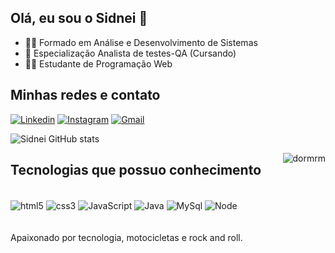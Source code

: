 ## Olá, eu sou o Sidnei 👋


- 👨‍🎓 Formado em Análise e Desenvolvimento de Sistemas
- 🐞 Especialização Analista de testes-QA (Cursando)
- 🐱‍🏍 Estudante de Programação Web


## Minhas redes e contato

[![Linkedin](https://img.shields.io/badge/LinkedIn-0077B5?style=for-the-badge&logo=linkedin&logoColor=white)](https://www.linkedin.com/in/sidneisantosdev)
[![Instagram](https://img.shields.io/badge/Instagram-E4405F?style=for-the-badge&logo=instagram&logoColor=white)](https://www.instagram.com/sidneifsantos3)
[![Gmail](https://img.shields.io/badge/Gmail-D14836?style=for-the-badge&logo=gmail&logoColor=white)](mailto:sidfanfire37@gmail.com)


![Sidnei GitHub stats](https://github-readme-stats.vercel.app/api?username=Sidnei2018&theme=dark&show_icons=true)

<div style="display: inline_block" width:100px height:100px>
<img align="right" alt="dormrm" src="https://clubedosgeeks.com.br/wp-content/uploads/2016/01/dormrm.gif">
</div>

## Tecnologias que possuo conhecimento

<div style="display: inline_block"><br/>
<img align="center" alt="html5" src="https://img.shields.io/badge/HTML5-E34F26?style=for-the-badge&logo=html5&logoColor=white">
<img align="center" alt="css3" src="https://img.shields.io/badge/CSS3-1572B6?style=for-the-badge&logo=css3&logoColor=white">
<img align="center" alt="JavaScript" src="https://img.shields.io/badge/JavaScript-323330?style=for-the-badge&logo=javascript&logoColor=F7DF1E">
<img align="center" alt="Java" src="https://img.shields.io/badge/Java-ED8B00?style=for-the-badge&logo=java&logoColor=white">
<img align="center" alt="MySql" src="https://img.shields.io/badge/MySQL-00000F?style=for-the-badge&logo=mysql&logoColor=white">
<img align="center" alt="Node" src="https://img.shields.io/badge/Node.js-43853D?style=for-the-badge&logo=node.js&logoColor=white">
</div>
<br/>
<br/>
Apaixonado por tecnologia, motocicletas e rock and roll.
